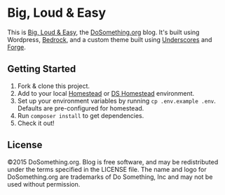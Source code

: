 # Big, Loud & Easy

This is [Big, Loud & Easy](http://blog.dosomething.org), the [DoSomething.org](https://www.dosomething.org)
blog. It's built using Wordpress, [Bedrock](https://roots.io/bedrock), and a custom theme built using
[Underscores](http://underscores.me) and [Forge](http://forge.dosomething.org).

## Getting Started

1. Fork & clone this project.
2. Add to your local [Homestead]() or [DS Homestead]() environment.
3. Set up your environment variables by running `cp .env.example .env`. Defaults are pre-configured for homestead.
4. Run `composer install` to get dependencies.
5. Check it out!

## License
©2015 DoSomething.org. Blog is free software, and may be redistributed under the terms specified in the LICENSE file. The name and logo for DoSomething.org are trademarks of Do Something, Inc and may not be used without permission.